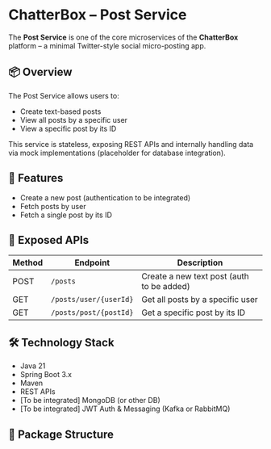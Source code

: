 # ChatterBox – Post Service

The **Post Service** is one of the core microservices of the **ChatterBox** platform – a minimal Twitter-style social micro-posting app.

## 📦 Overview

The Post Service allows users to:
- Create text-based posts
- View all posts by a specific user
- View a specific post by its ID

This service is stateless, exposing REST APIs and internally handling data via mock implementations (placeholder for database integration).

## 🚀 Features

- Create a new post (authentication to be integrated)
- Fetch posts by user
- Fetch a single post by its ID

## 📘 Exposed APIs

| Method | Endpoint               | Description                               |
|--------|------------------------|-------------------------------------------|
| POST   | `/posts`               | Create a new text post (auth to be added) |
| GET    | `/posts/user/{userId}` | Get all posts by a specific user          |
| GET    | `/posts/post/{postId}` | Get a specific post by its ID             |

## 🛠 Technology Stack

- Java 21
- Spring Boot 3.x
- Maven
- REST APIs
- [To be integrated] MongoDB (or other DB)
- [To be integrated] JWT Auth & Messaging (Kafka or RabbitMQ)

## 📁 Package Structure
